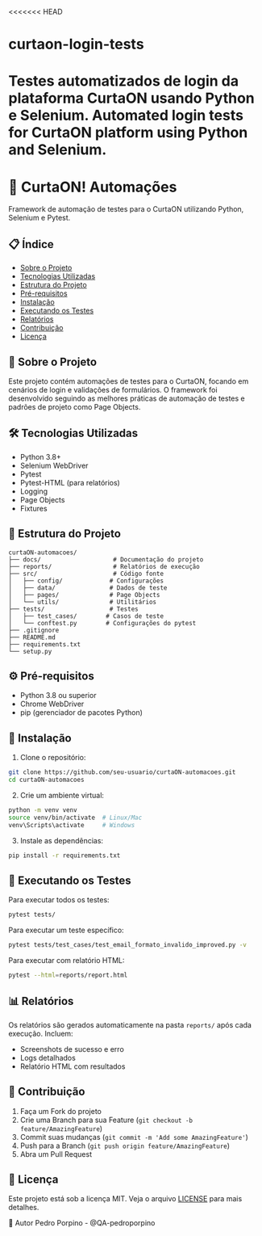 <<<<<<< HEAD
# curtaon-login-tests
Testes automatizados de login da plataforma CurtaON usando Python e Selenium.   Automated login tests for CurtaON platform using Python and Selenium.
=======
# 🚀 CurtaON! Automações

Framework de automação de testes para o CurtaON utilizando Python, Selenium e Pytest.

## 📋 Índice

- [Sobre o Projeto](#-sobre-o-projeto)
- [Tecnologias Utilizadas](#-tecnologias-utilizadas)
- [Estrutura do Projeto](#-estrutura-do-projeto)
- [Pré-requisitos](#-pré-requisitos)
- [Instalação](#-instalação)
- [Executando os Testes](#-executando-os-testes)
- [Relatórios](#-relatórios)
- [Contribuição](#-contribuição)
- [Licença](#-licença)

## 🎯 Sobre o Projeto

Este projeto contém automações de testes para o CurtaON, focando em cenários de login e validações de formulários. O framework foi desenvolvido seguindo as melhores práticas de automação de testes e padrões de projeto como Page Objects.

## 🛠 Tecnologias Utilizadas

- Python 3.8+
- Selenium WebDriver
- Pytest
- Pytest-HTML (para relatórios)
- Logging
- Page Objects
- Fixtures

## 📁 Estrutura do Projeto

```
curtaON-automacoes/
├── docs/                    # Documentação do projeto
├── reports/                 # Relatórios de execução
├── src/                     # Código fonte
│   ├── config/             # Configurações
│   ├── data/               # Dados de teste
│   ├── pages/              # Page Objects
│   └── utils/              # Utilitários
├── tests/                  # Testes
│   ├── test_cases/        # Casos de teste
│   └── conftest.py        # Configurações do pytest
├── .gitignore
├── README.md
├── requirements.txt
└── setup.py
```

## ⚙️ Pré-requisitos

- Python 3.8 ou superior
- Chrome WebDriver
- pip (gerenciador de pacotes Python)

## 🔧 Instalação

1. Clone o repositório:

```bash
git clone https://github.com/seu-usuario/curtaON-automacoes.git
cd curtaON-automacoes
```

2. Crie um ambiente virtual:

```bash
python -m venv venv
source venv/bin/activate  # Linux/Mac
venv\Scripts\activate     # Windows
```

3. Instale as dependências:

```bash
pip install -r requirements.txt
```

## 🚀 Executando os Testes

Para executar todos os testes:

```bash
pytest tests/
```

Para executar um teste específico:

```bash
pytest tests/test_cases/test_email_formato_invalido_improved.py -v
```

Para executar com relatório HTML:

```bash
pytest --html=reports/report.html
```

## 📊 Relatórios

Os relatórios são gerados automaticamente na pasta `reports/` após cada execução. Incluem:

- Screenshots de sucesso e erro
- Logs detalhados
- Relatório HTML com resultados

## 🤝 Contribuição

1. Faça um Fork do projeto
2. Crie uma Branch para sua Feature (`git checkout -b feature/AmazingFeature`)
3. Commit suas mudanças (`git commit -m 'Add some AmazingFeature'`)
4. Push para a Branch (`git push origin feature/AmazingFeature`)
5. Abra um Pull Request

## 📝 Licença

Este projeto está sob a licença MIT. Veja o arquivo [LICENSE](LICENSE) para mais detalhes.

👤 Autor
Pedro Porpino - @QA-pedroporpino


